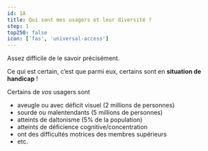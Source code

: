 ```yaml
---
id: 1A
title: Qui sont mes usagers et leur diversité ?
step: 1
top250: false
icon: ['fas', 'universal-access']
---
```


Assez difficile de le savoir précisément.

Ce qui est certain, c’est que parmi eux, certains sont en **situation de handicap** !

Certains de _vos_ usagers sont
* aveugle ou avec déficit visuel (2 millions de personnes)
* sourde ou malentendants (5 millions de personnes)
* atteints de daltonisme (5% de la population)
* atteints de déficience cognitive/concentration
* ont des difficultés motrices des membres supérieurs
* etc.
